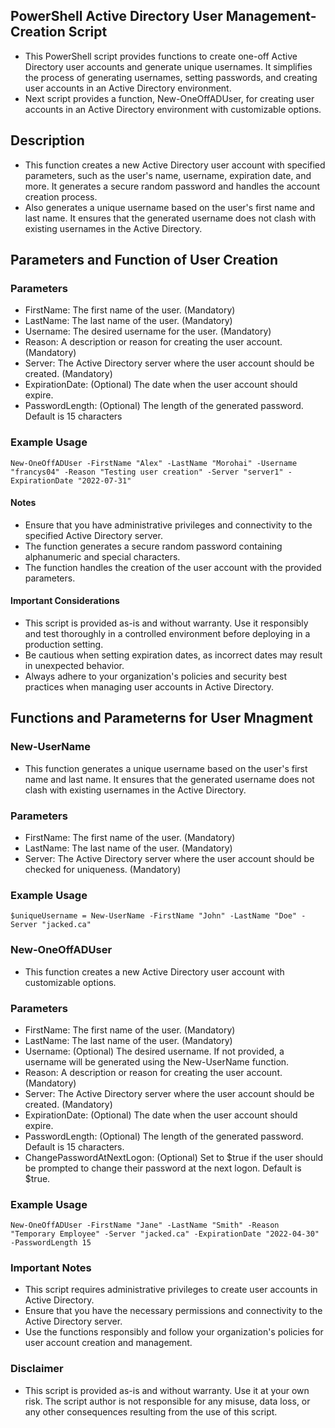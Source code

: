 
## PowerShell Active Directory User Management-Creation Script
- This PowerShell script provides functions to create one-off Active Directory user accounts and generate unique usernames. It simplifies the process of generating usernames, setting passwords, and creating user accounts in an Active Directory environment.
- Next script provides a function, New-OneOffADUser, for creating user accounts in an Active Directory environment with customizable options.
## Description
- This function creates a new Active Directory user account with specified parameters, such as the user's name, username, expiration date, and more. It generates a secure random password and handles the account creation process.
- Also generates a unique username based on the user's first name and last name. It ensures that the generated username does not clash with existing usernames in the Active Directory.

## Parameters and Function of User Creation
### Parameters
- FirstName: The first name of the user. (Mandatory)
- LastName: The last name of the user. (Mandatory)
- Username: The desired username for the user. (Mandatory)
- Reason: A description or reason for creating the user account. (Mandatory)
- Server: The Active Directory server where the user account should be created. (Mandatory)
- ExpirationDate: (Optional) The date when the user account should expire.
- PasswordLength: (Optional) The length of the generated password. Default is 15 characters
### Example Usage

```New-OneOffADUser -FirstName "Alex" -LastName "Morohai" -Username "francys04" -Reason "Testing user creation" -Server "server1" -ExpirationDate "2022-07-31"```

#### Notes
- Ensure that you have administrative privileges and connectivity to the specified Active Directory server.
- The function generates a secure random password containing alphanumeric and special characters.
- The function handles the creation of the user account with the provided parameters.
#### Important Considerations
- This script is provided as-is and without warranty. Use it responsibly and test thoroughly in a controlled environment before deploying in a production setting.
- Be cautious when setting expiration dates, as incorrect dates may result in unexpected behavior.
- Always adhere to your organization's policies and security best practices when managing user accounts in Active Directory.
## Functions and Parameterns for User Mnagment
### New-UserName
- This function generates a unique username based on the user's first name and last name. It ensures that the generated username does not clash with existing usernames in the Active Directory.

### Parameters
- FirstName: The first name of the user. (Mandatory)
- LastName: The last name of the user. (Mandatory)
- Server: The Active Directory server where the user account should be checked for uniqueness. (Mandatory)
### Example Usage
```$uniqueUsername = New-UserName -FirstName "John" -LastName "Doe" -Server "jacked.ca"```

### New-OneOffADUser
- This function creates a new Active Directory user account with customizable options.

### Parameters
- FirstName: The first name of the user. (Mandatory)
- LastName: The last name of the user. (Mandatory)
- Username: (Optional) The desired username. If not provided, a username will be generated using the New-UserName function.
- Reason: A description or reason for creating the user account. (Mandatory)
- Server: The Active Directory server where the user account should be created. (Mandatory)
- ExpirationDate: (Optional) The date when the user account should expire.
- PasswordLength: (Optional) The length of the generated password. Default is 15 characters.
- ChangePasswordAtNextLogon: (Optional) Set to $true if the user should be prompted to change their password at the next logon. Default is $true.
### Example Usage
```New-OneOffADUser -FirstName "Jane" -LastName "Smith" -Reason "Temporary Employee" -Server "jacked.ca" -ExpirationDate "2022-04-30" -PasswordLength 15```
### Important Notes
- This script requires administrative privileges to create user accounts in Active Directory.
- Ensure that you have the necessary permissions and connectivity to the Active Directory server.
- Use the functions responsibly and follow your organization's policies for user account creation and management.
### Disclaimer
- This script is provided as-is and without warranty. Use it at your own risk. The script author is not responsible for any misuse, data loss, or any other consequences resulting from the use of this script.

